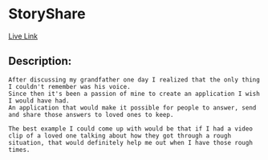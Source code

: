 # StoryShare

[Live Link](https://storyshare.netlify.app/)
## Description:
    After discussing my grandfather one day I realized that the only thing I couldn't remember was his voice. 
    Since then it's been a passion of mine to create an application I wish I would have had. 
    An application that would make it possible for people to answer, send and share those answers to loved ones to keep. 
    
    The best example I could come up with would be that if I had a video clip of a loved one talking about how they got through a rough situation, that would definitely help me out when I have those rough times.
